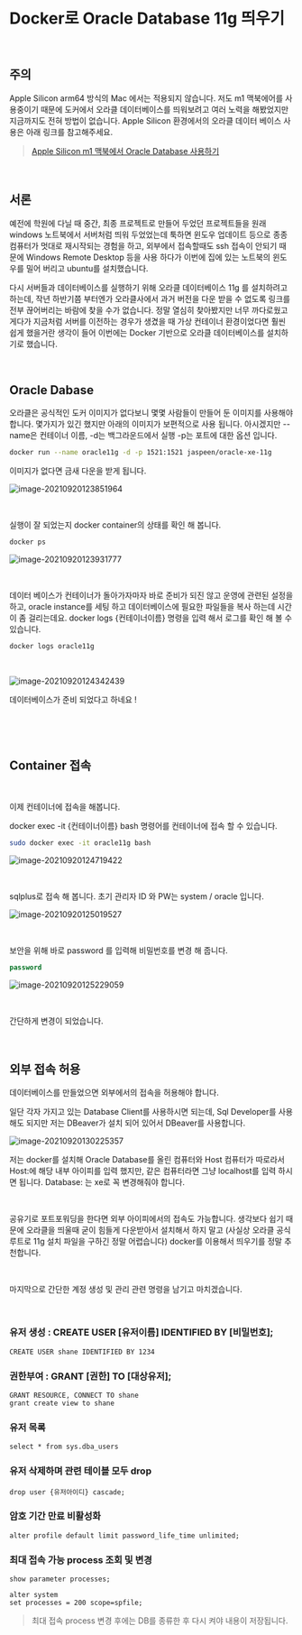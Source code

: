 # Docker로 Oracle Database 11g 띄우기

​	

## 주의

Apple Silicon arm64 방식의 Mac 에서는 적용되지 않습니다. 저도 m1 맥북에어를 사용중이기 때문에 도커에서 오라클 데이터베이스를 띄워보려고 여러 노력을 해봤었지만 지금까지도 전혀 방법이 없습니다. Apple Silicon 환경에서의 오라클 데이터 베이스 사용은 아래 링크를 참고해주세요. 

> [Apple Silicon m1 맥북에서 Oracle Database 사용하기](https://shanepark.tistory.com/208)

​	

## 서론	

예전에 학원에 다닐 때 중간, 최종 프로젝트로 만들어 두었던 프로젝트들을 원래 windows 노트북에서 서버처럼 띄워 두었었는데 툭하면 윈도우 업데이트 등으로 종종 컴퓨터가 멋대로 재시작되는 경험을 하고, 외부에서 접속할때도 ssh 접속이 안되기 때문에  Windows Remote Desktop 등을 사용 하다가 이번에 집에 있는 노트북의 윈도우를 밀어 버리고 ubuntu를 설치했습니다.

다시 서버들과 데이터베이스를 실행하기 위해 오라클 데이터베이스 11g 를 설치하려고 하는데, 작년 하반기쯤 부터엔가 오라클사에서 과거 버전을 다운 받을 수 없도록 링크를 전부 끊어버리는 바람에  찾을 수가 없습니다. 정말 열심히 찾아봤지만 너무 까다로웠고 게다가 지금처럼 서버를 이전하는 경우가 생겼을 때 가상 컨테이너 환경이었다면 훨씬 쉽게 했을거란 생각이 들어 이번에는 Docker 기반으로 오라클 데이터베이스를 설치하기로 했습니다.

​	

## Oracle Dabase

오라클은 공식적인 도커 이미지가 없다보니 몇몇 사람들이 만들어 둔 이미지를 사용해야 합니다. 몇가지가 있긴 했지만 아래의 이미지가 보편적으로 사용 됩니다. 아시겠지만 --name은 컨테이너 이름, -d는 백그라운드에서 실행 -p는 포트에 대한 옵션 입니다.

```bash
docker run --name oracle11g -d -p 1521:1521 jaspeen/oracle-xe-11g
```

이미지가 없다면 금새 다운을 받게 됩니다.

![image-20210920123851964](https://raw.githubusercontent.com/Shane-Park/markdownBlog/master/devops/docker/oracle.assets/image-20210920123851964.png)

​	

실행이 잘 되었는지 docker container의 상태를 확인 해 봅니다.		

```bash
docker ps
```

![image-20210920123931777](https://raw.githubusercontent.com/Shane-Park/markdownBlog/master/devops/docker/oracle.assets/image-20210920123931777.png)

​		

데이터 베이스가 컨테이너가 돌아가자마자 바로 준비가 되진 않고 운영에 관련된 설정을 하고, oracle instance를 세팅 하고 데이터베이스에 필요한 파일들을 복사 하는데 시간이 좀 걸리는데요. docker logs {컨테이너이름} 명령을 입력 해서 로그를 확인 해 볼 수 있습니다.

```bash
docker logs oracle11g
```

​	

![image-20210920124342439](https://raw.githubusercontent.com/Shane-Park/markdownBlog/master/devops/docker/oracle.assets/image-20210920124342439.png)

데이터베이스가 준비 되었다고 하네요 ! 

​	

​	

## Container 접속

​	

이제 컨테이너에 접속을 해봅니다. 

docker exec -it {컨테이너이름} bash 명령어를 컨테이너에 접속 할 수 있습니다.

```bash
sudo docker exec -it oracle11g bash
```

![image-20210920124719422](https://raw.githubusercontent.com/Shane-Park/markdownBlog/master/devops/docker/oracle.assets/image-20210920124719422.png)

​	

sqlplus로 접속 해 봅니다. 초기 관리자 ID 와 PW는 system / oracle 입니다.

![image-20210920125019527](https://raw.githubusercontent.com/Shane-Park/markdownBlog/master/devops/docker/oracle.assets/image-20210920125019527.png)

​	

보안을 위해 바로 password 를 입력해 비밀번호를 변경 해 줍니다.

```sql
password
```

![image-20210920125229059](https://raw.githubusercontent.com/Shane-Park/markdownBlog/master/devops/docker/oracle.assets/image-20210920125229059.png)

​	

간단하게 변경이 되었습니다.

​	

## 외부 접속 허용

데이터베이스를 만들었으면 외부에서의 접속을 허용해야 합니다.

일단 각자 가지고 있는 Database Client를 사용하시면 되는데, Sql Developer를 사용해도 되지만 저는 DBeaver가 설치 되어 있어서 DBeaver를 사용합니다.

![image-20210920130225357](https://raw.githubusercontent.com/Shane-Park/markdownBlog/master/devops/docker/oracle.assets/image-20210920130225357.png)

저는 docker를 설치해 Oracle Database를 올린 컴퓨터와 Host 컴퓨터가 따로라서 Host:에 해당 내부 아이피를 입력 했지만, 같은 컴퓨터라면 그냥 localhost를 입력 하시면 됩니다. Database: 는 xe로 꼭 변경해줘야 합니다.

​	

공유기로 포트포워딩을 한다면 외부 아이피에서의 접속도 가능합니다. 생각보다 쉽기 때문에 오라클을 띄울때 굳이 힘들게 다운받아서 설치해서 하지 말고 (사실상 오라클 공식 루트로 11g 설치 파일을 구하긴 정말 어렵습니다) docker를 이용해서 띄우기를 정말 추천합니다.

​	

마지막으로 간단한 계정 생성 및 관리 관련 명령을 남기고 마치겠습니다.

​	

### 유저 생성 : CREATE USER [유저이름] IDENTIFIED BY [비밀번호];
```
CREATE USER shane IDENTIFIED BY 1234
```
### 권한부여 : GRANT [권한] TO [대상유저];
```
GRANT RESOURCE, CONNECT TO shane
grant create view to shane
```
### 유저 목록
```
select * from sys.dba_users
```
### 유저 삭제하며 관련 테이블 모두 drop
```
drop user {유저아이디} cascade;
```

### 암호 기간 만료 비활성화
```
alter profile default limit password_life_time unlimited;
```

### 최대 접속 가능 process 조회 및 변경
```
show parameter processes;
```

```
alter system
set processes = 200 scope=spfile;
```
> 최대 접속 process 변경 후에는 DB를 종류한 후 다시 켜야 내용이 저장됩니다.

